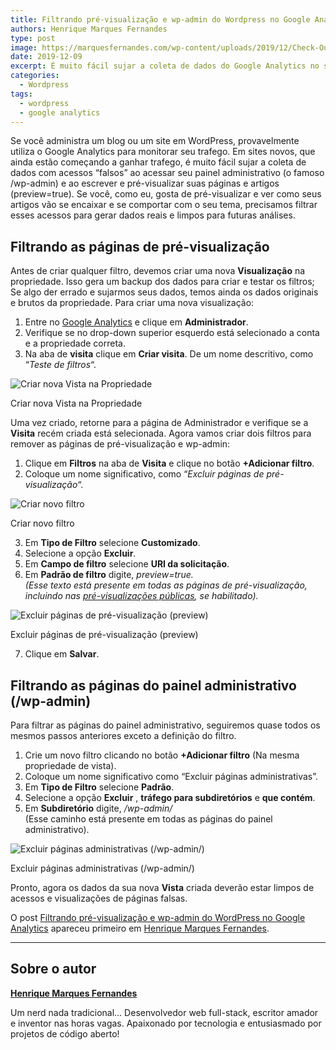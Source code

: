 ```yaml
---
title: Filtrando pré-visualização e wp-admin do Wordpress no Google Analytics
authors: Henrique Marques Fernandes
type: post
image: https://marquesfernandes.com/wp-content/uploads/2019/12/Check-Out-the-Advanced-Features-of-New-Google-Analytics-Home-Screen.png
date: 2019-12-09
excerpt: É muito fácil sujar a coleta de dados do Google Analytics no seu site em Wordpress ao acessar seu painel administrativo e ao escrever e pré-visualizar suas páginas e artigos.
categories:
  - Wordpress
tags:
  - wordpress
  - google analytics
---
```

Se você administra um blog ou um site em WordPress, provavelmente utiliza o Google Analytics para monitorar seu trafego. Em sites novos, que ainda estão começando a ganhar trafego, é muito fácil sujar a coleta de dados com acessos “falsos” ao acessar seu painel administrativo (o famoso /wp-admin) e ao escrever e pré-visualizar suas páginas e artigos (preview=true). Se você, como eu, gosta de pré-visualizar e ver como seus artigos vão se encaixar e se comportar com o seu tema, precisamos filtrar esses acessos para gerar dados reais e limpos para futuras análises.

## Filtrando as páginas de pré-visualização

Antes de criar qualquer filtro, devemos criar uma nova **Visualização** na propriedade. Isso gera um backup dos dados para criar e testar os filtros; Se algo der errado e sujarmos seus dados, temos ainda os dados originais e brutos da propriedade. Para criar uma nova visualização:

1. Entre no [Google Analytics](http://analytics.google.com/) e clique em **Administrador**.
2. Verifique se no drop-down superior esquerdo está selecionado a conta e a propriedade correta.
3. Na aba de **visita** clique em **Criar visita**. De um nome descritivo, como “_Teste de filtros_“.

![Criar nova Vista na Propriedade](https://marquesfernandes.com/wp-content/uploads/2019/12/image-15-1024x496.png)<figcaption>Criar nova Vista na Propriedade</figcaption>

Uma vez criado, retorne para a página de Administrador e verifique se a **Visita** recém criada está selecionada. Agora vamos criar dois filtros para remover as páginas de pré-visualização e wp-admin:

1. Clique em **Filtros** na aba de **Visita** e clique no botão **+Adicionar filtro**.
2. Coloque um nome significativo, como “_Excluir páginas de pré-visualização_“.

![Criar novo filtro](https://marquesfernandes.com/wp-content/uploads/2019/12/image-17-1024x496.png)<figcaption>Criar novo filtro</figcaption>

3. Em **Tipo de Filtro** selecione **Customizado**.
4. Selecione a opção **Excluir**.
5. Em **Campo de filtro** selecione **URI da solicitação**.
6. Em **Padrão de filtro** digite, _preview=true.  
(Esse texto está presente em todas as páginas de pré-visualização, incluindo nas [pré-visualizações públicas](https://marquesfernandes.com/2019/12/04/como-permitir-a-pre-visualizacao-publica-em-artigos-nao-publicados-no-wordpress), se habilitado)._  

![Excluir páginas de pré-visualização (preview)](https://marquesfernandes.com/wp-content/uploads/2019/12/image-18-1024x496.png)<figcaption>Excluir páginas de pré-visualização (preview)</figcaption>

7. Clique em  **Salvar**.

## Filtrando as páginas do painel administrativo (/wp-admin)

Para filtrar as páginas do painel administrativo, seguiremos quase todos os mesmos passos anteriores exceto a definição do filtro.

1. Crie um novo filtro clicando no botão **+Adicionar filtro** (Na mesma propriedade de vista).
2. Coloque um nome significativo como “Excluir páginas administrativas”.
3. Em **Tipo de Filtro** selecione **Padrão**.
4. Selecione a opção **Excluir** , **tráfego para subdiretórios** e **que contém**.
5. Em **Subdiretório** digite, _/wp-admin/_  
(Esse caminho está presente em todas as páginas do painel administrativo).

![Excluir páginas administrativas (/wp-admin/)](https://marquesfernandes.com/wp-content/uploads/2019/12/image-19-1024x496.png)<figcaption>Excluir páginas administrativas (/wp-admin/)</figcaption>

Pronto, agora os dados da sua nova **Vista** criada deverão estar limpos de acessos e visualizações de páginas falsas.

O post [Filtrando pré-visualização e wp-admin do WordPress no Google Analytics](https://marquesfernandes.com/2019/12/09/filtrando-pre-visualizacao-e-wp-admin-do-wordpress-no-google-analytics) apareceu primeiro em [Henrique Marques Fernandes](https://marquesfernandes.com).

---
## Sobre o autor
**[Henrique Marques Fernandes](https://marquesfernandes.com)**

Um nerd nada tradicional… Desenvolvedor web full-stack, escritor amador e inventor nas horas vagas. Apaixonado por tecnologia e entusiasmado por projetos de código aberto!
